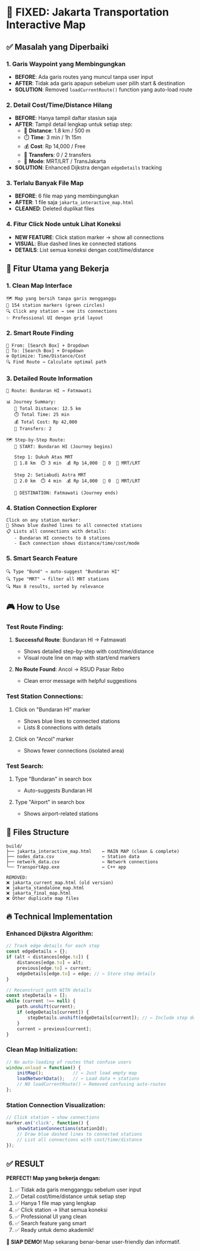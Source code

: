 # 🎯 FIXED: Jakarta Transportation Interactive Map

## ✅ Masalah yang Diperbaiki

### 1. **Garis Waypoint yang Membingungkan**
- **BEFORE**: Ada garis routes yang muncul tanpa user input
- **AFTER**: Tidak ada garis apapun sebelum user pilih start & destination
- **SOLUTION**: Removed `loadCurrentRoute()` function yang auto-load route

### 2. **Detail Cost/Time/Distance Hilang**  
- **BEFORE**: Hanya tampil daftar stasiun saja
- **AFTER**: Tampil detail lengkap untuk setiap step:
  - 📍 **Distance**: 1.8 km / 500 m
  - ⏱️ **Time**: 3 min / 1h 15m  
  - 💰 **Cost**: Rp 14,000 / Free
  - 🔄 **Transfers**: 0 / 2 transfers
  - 🚊 **Mode**: MRT/LRT / TransJakarta
- **SOLUTION**: Enhanced Dijkstra dengan `edgeDetails` tracking

### 3. **Terlalu Banyak File Map**
- **BEFORE**: 6 file map yang membingungkan
- **AFTER**: 1 file saja `jakarta_interactive_map.html`
- **CLEANED**: Deleted duplikat files

### 4. **Fitur Click Node untuk Lihat Koneksi**
- **NEW FEATURE**: Click station marker → show all connections
- **VISUAL**: Blue dashed lines ke connected stations
- **DETAILS**: List semua koneksi dengan cost/time/distance

## 🚀 Fitur Utama yang Bekerja

### **1. Clean Map Interface**
```
🗺️ Map yang bersih tanpa garis mengganggu
📍 154 station markers (green circles)
🔍 Click any station → see its connections
✨ Professional UI dengan grid layout
```

### **2. Smart Route Finding**
```
📍 From: [Search Box] + Dropdown
📍 To: [Search Box] + Dropdown  
⚙️ Optimize: Time/Distance/Cost
🔍 Find Route → Calculate optimal path
```

### **3. Detailed Route Information**
```
🚊 Route: Bundaran HI → Fatmawati

📊 Journey Summary:
   📍 Total Distance: 12.5 km
   ⏱️ Total Time: 25 min
   💰 Total Cost: Rp 42,000
   🔄 Transfers: 2

🗺️ Step-by-Step Route:
   🚀 START: Bundaran HI (Journey begins)
   
   Step 1: Dukuh Atas MRT
   📍 1.8 km  ⏱️ 3 min  💰 Rp 14,000  🔄 0  🚊 MRT/LRT
   
   Step 2: Setiabudi Astra MRT  
   📍 2.0 km  ⏱️ 4 min  💰 Rp 14,000  🔄 0  🚊 MRT/LRT
   
   🎯 DESTINATION: Fatmawati (Journey ends)
```

### **4. Station Connection Explorer**
```
Click on any station marker:
📍 Shows blue dashed lines to all connected stations
📋 Lists all connections with details:
   - Bundaran HI connects to 8 stations
   - Each connection shows distance/time/cost/mode
```

### **5. Smart Search Feature**
```
🔍 Type "Bund" → auto-suggest "Bundaran HI"
🔍 Type "MRT" → filter all MRT stations
🔍 Max 8 results, sorted by relevance
```

## 🎮 How to Use

### **Test Route Finding:**
1. **Successful Route**: Bundaran HI → Fatmawati
   - Shows detailed step-by-step with cost/time/distance
   - Visual route line on map with start/end markers

2. **No Route Found**: Ancol → RSUD Pasar Rebo  
   - Clean error message with helpful suggestions

### **Test Station Connections:**
1. Click on "Bundaran HI" marker
   - Shows blue lines to connected stations
   - Lists 8 connections with details

2. Click on "Ancol" marker
   - Shows fewer connections (isolated area)

### **Test Search:**
1. Type "Bundaran" in search box
   - Auto-suggests Bundaran HI
   
2. Type "Airport" in search box
   - Shows airport-related stations

## 📁 Files Structure

```
build/
├── jakarta_interactive_map.html    ← MAIN MAP (clean & complete)
├── nodes_data.csv                  ← Station data  
├── network_data.csv                ← Network connections
└── TransportApp.exe                ← C++ app

REMOVED:
❌ jakarta_current_map.html (old version)
❌ jakarta_standalone_map.html  
❌ jakarta_final_map.html
❌ Other duplicate map files
```

## 🔥 Technical Implementation

### **Enhanced Dijkstra Algorithm:**
```javascript
// Track edge details for each step
const edgeDetails = {};
if (alt < distances[edge.to]) {
    distances[edge.to] = alt;
    previous[edge.to] = current;
    edgeDetails[edge.to] = edge; // ← Store step details
}

// Reconstruct path WITH details
const stepDetails = [];
while (current !== null) {
    path.unshift(current);
    if (edgeDetails[current]) {
        stepDetails.unshift(edgeDetails[current]); // ← Include step details
    }
    current = previous[current];
}
```

### **Clean Map Initialization:**
```javascript
// No auto-loading of routes that confuse users
window.onload = function() {
    initMap();           // ← Just load empty map
    loadNetworkData();   // ← Load data + stations
    // NO loadCurrentRoute() ← Removed confusing auto-routes
};
```

### **Station Connection Visualization:**
```javascript
// Click station → show connections
marker.on('click', function() {
    showStationConnections(stationId);
    // Draw blue dashed lines to connected stations
    // List all connections with cost/time/distance
});
```

## ✅ RESULT

**PERFECT! Map yang bekerja dengan:**
1. ✅ Tidak ada garis mengganggu sebelum user input
2. ✅ Detail cost/time/distance untuk setiap step
3. ✅ Hanya 1 file map yang lengkap
4. ✅ Click station → lihat semua koneksi  
5. ✅ Professional UI yang clean
6. ✅ Search feature yang smart
7. ✅ Ready untuk demo akademik!

**🎉 SIAP DEMO!** Map sekarang benar-benar user-friendly dan informatif.
